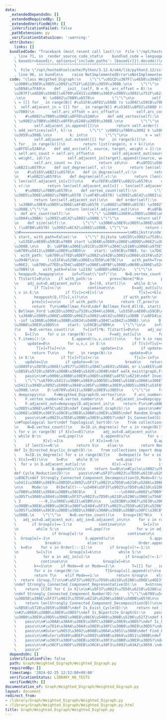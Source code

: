 ```yaml
---
data:
  _extendedDependsOn: []
  _extendedRequiredBy: []
  _extendedVerifiedWith: []
  _isVerificationFailed: false
  _pathExtension: py
  _verificationStatusIcon: ':warning:'
  attributes:
    links: []
  bundledCode: "Traceback (most recent call last):\n  File \"/opt/hostedtoolcache/Python/3.12.4/x64/lib/python3.12/site-packages/onlinejudge_verify/documentation/build.py\"\
    , line 71, in _render_source_code_stat\n    bundled_code = language.bundle(stat.path,\
    \ basedir=basedir, options={'include_paths': [basedir]}).decode()\n          \
    \         ^^^^^^^^^^^^^^^^^^^^^^^^^^^^^^^^^^^^^^^^^^^^^^^^^^^^^^^^^^^^^^^^^^^^^^^^^^^^^^^^^\n\
    \  File \"/opt/hostedtoolcache/Python/3.12.4/x64/lib/python3.12/site-packages/onlinejudge_verify/languages/python.py\"\
    , line 96, in bundle\n    raise NotImplementedError\nNotImplementedError\n"
  code: "class Weigthed_Digraph:\n    \"\"\"\u91CD\u307F[\u4ED8\u304D]\u6709\u5411\
    \u30B0\u30E9\u30D5\u3092\u751F\u6210\u3059\u308B.\n\n    \"\"\"\n    #\u5165\u529B\
    \u5B9A\u7FA9\n    def __init__(self, N = 0, arc_offset = 0):\n        \"\"\" \u91CD\
    \u307F[\u4ED8\u304D]\u6709\u5411\u30B0\u30E9\u30D5\u3092\u751F\u6210\u3059\u308B\
    .\n\n        N: \u9802\u70B9\u6570\n        \"\"\"\n\n        self.adjacent_out\
    \ = [[] for _ in range(N)] #\u51FA\u8FD1\u508D (v \u304C\u59CB\u70B9)\n      \
    \  self.adjacent_in = [[] for _ in range(N)] #\u5165\u8FD1\u508D (v \u304C\u7D42\
    \u70B9)\n        self.arc_offset = arc_offset\n        self.arc_count = 0\n\n\
    \    #\u9802\u70B9\u306E\u8FFD\u52A0\n    def add_vertex(self):\n        \"\"\"\
    \ \u9802\u70B9\u3092\u8FFD\u52A0\u3059\u308B.\n\n        \"\"\"\n        self.adjacent_out.append([])\n\
    \        self.adjacent_in.append([])\n        return self.order() - 1\n\n    def\
    \ add_vertices(self, k):\n        \"\"\" \u9802\u70B9\u3092 k \u500B\u8FFD\u52A0\
    \u3059\u308B.\n\n        k: int\n        \"\"\"\n\n        n = self.order()\n\
    \        self.adjacent_out.extend([[] for _ in range(k)])\n        self.adjacent_in.extend([[]\
    \ for _ in range(k)])\n        return list(range(n, n + k))\n\n    #\u8FBA\u306E\
    \u8FFD\u52A0\n    def add_arc(self, source, target, weight = 1):\n        id =\
    \ self.arc_count + self.arc_offset\n        self.adjacent_out[source].append((target,\
    \ weight, id))\n        self.adjacent_in[target].append((source, weight, id))\n\
    \        self.arc_count += 1\n        return id\n\n    #\u8FD1\u508D\n\n    #\u51FA\
    \u6B21\u6570\n    def out_degree(self, v):\n        return len(self.adjacent_out[v])\n\
    \n    #\u5165\u6B21\u6570\n    def in_degree(self,v):\n        return len(self.adjacent_in[v])\n\
    \n    #\u6B21\u6570\n    def degree(self,v):\n        return (len(self.adjacent_out[v]),\
    \ len(self.adjacent_in[v]))\n\n    #\u76F8\u5BFE\u6B21\u6570\n    def relative_degree(self,\
    \ v):\n        return len(self.adjacent_out[v]) - len(self.adjacent_in[v])\n\n\
    \    #\u9802\u70B9\u6570\n    def vertex_count(self):\n        \"\"\" \u30B0\u30E9\
    \u30D5\u306E\u9802\u70B9\u6570 (\u4F4D\u6570) \u3092\u6C42\u3081\u308B.\"\"\"\n\
    \        return len(self.adjacent_out)\n\n    def order(self):\n        \"\"\"\
    \ \u30B0\u30E9\u30D5\u306E\u4F4D\u6570 (\u9802\u70B9\u6570) \u3092\u6C42\u3081\
    \u308B.\"\"\"\n        return len(self.adjacent_out)\n\n    #\u8FBA\u6570\n  \
    \  def arc_count(self):\n        \"\"\" \u30B0\u30E9\u30D5\u306E\u8FBA\u6570 (\u30B5\
    \u30A4\u30BA) \u3092\u6C42\u3081\u308B.\"\"\"\n        return self.arc_count\n\
    \n    def size(self):\n        \"\"\" \u30B0\u30E9\u30D5\u306E\u30B5\u30A4\u30BA\
    \ (\u8FBA\u6570) \u3092\u6C42\u3081\u308B. \"\"\"\n        return self.arc_count\n\
    \n#================================================\n#Dijkstra\ndef Dijkstra_All(D,\
    \ start, with_path=False):\n    \"\"\" Dijksta \u6CD5\u3092\u7528\u3044\u3066\
    , \u5358\u4E00\u59CB\u70B9 start \u304B\u3089\u306E\u8DDD\u96E2\u3092\u6C42\u3081\
    \u308B.\n\n    D: \u8FBA\u306E\u91CD\u307F\u304C\u5168\u3066\u975E\u8CA0\u306E\
    \u6709\u5411\u30B0\u30E9\u30D5\n    start: \u59CB\u70B9, to: \u7D42\u70B9\n  \
    \  with_path: \u6700\u77ED\u8DEF\u3082\u542B\u3081\u3066\u51FA\u529B\u3059\u308B\
    \u304B?\n\n    (\u51FA\u529B\u306E\u7D50\u679C)\n    with_path=True \u2192 (\u8DDD\
    \u96E2, \u6700\u77ED\u7D4C\u8DEF\u306E\u8FBF\u308B\u969B\u306E\u524D\u306E\u9802\
    \u70B9)\n    with_path=False \u2192 \u8DDD\u96E2\n    \"\"\"\n    from heapq import\
    \ heappush,heappop\n\n    inf=float(\"inf\")\n    N=D.vertex_count()\n    T=[inf]*N;\
    \ T[start]=0\n\n    if with_path:\n        prev=[None]*N\n        prev[start]=start\n\
    \n    adj_out=D.adjacent_out\n    Q=[(0, start)]\n    while Q:\n        c,u=heappop(Q)\n\
    \        if T[u]<c:\n            continue\n\n        E=adj_out[u]\n        for\
    \ v in E:\n            if T[v]>c+E[v]:\n                T[v]=c+E[v]\n        \
    \        heappush(Q,(T[v],v))\n\n                if with_path:\n             \
    \       prev[v]=u\n\n    if with_path:\n        return (T,prev)\n    else:\n \
    \       return  T\n\n#Bellman_Ford\ndef Bellman_Ford_All(D, start):\n    \"\"\"\
    \ Bellman_Ford \u6CD5\u3092\u7528\u3044\u3066, \u5358\u4E00\u59CB\u70B9 start\
    \ \u304B\u3089\u306E\u8DDD\u96E2\u3092\u6C42\u3081\u308B (\u8FD4\u308A\u5024\u304C\
    \ -inf \u306B\u306A\u308B\u5834\u5408\u304C\u3042\u308B).\n\n    D: \u6709\u5411\
    \u30B0\u30E9\u30D5\n    start: \u59CB\u70B9\n    \"\"\"\n\n    inf=float(\"inf\"\
    )\n    N=D.vertex_count()\n    T=[inf]*N; T[start]=0\n\n    adj_out=D.adjacent_out\n\
    \    E=[]\n    for u in range(N):\n        F=adj_out[u]\n        for v,cost in\
    \ F.items():\n            E.append((u,v,cost))\n\n    for k in range(N):\n   \
    \     update=0\n        for u,v,c in E:\n            if T[v]>T[u]+c:\n       \
    \         T[v]=T[u]+c\n                update=1\n        if update==0:\n     \
    \       return T\n\n    for _ in range(N):\n        update=0\n        for u,v,c\
    \ in E:\n            if T[v]>T[u]+c:\n                T[v]=-inf\n            \
    \    update=1\n        if update==0:\n            break\n    return T\n\n#From\u304B\
    \u3089To\u3078\u306E(\u9577\u3055\u304C\u4E01\u5EA6L or L\u4EE5\u4E0B\u306E)Walk\u304C\
    \u5B58\u5728\u3059\u308B\u304B\u5426\u304B\ndef walk_exist(graph,From,To,L,just=False):\n\
    \    pass\n\n#\u9006\u30B0\u30E9\u30D5\u306E\u4F5C\u6210\ndef Inverse_Graph(D):\n\
    \    \"\"\"\u6709\u5411\u30B0\u30E9\u30D5D\u306E\u5168\u3066\u306E\u8FBA\u306E\
    \u5411\u304D\u3092\u5909\u3048\u305F\u30B0\u30E9\u30D5\u3092\u51FA\u529B\u3059\
    \u308B.\n\n    D:\u6709\u5411\u30B0\u30E9\u30D5\n    \"\"\"\n    from copy import\
    \ deepcopy\n\n    F=Weigthed_Digraph(D.vertex)\n\n    F.arc_number=D.arc_number\n\
    \    F.vertex_number=D.vertex_number\n\n    F.adjacent_in=deepcopy(D.adjacent_out)\n\
    \    F.adjacent_out=deepcopy(D.adjacent_in)\n    return F\n\n#\u88DC\u30B0\u30E9\
    \u30D5\u306E\u4F5C\u6210\ndef Complement_Graph(G):\n    pass\n\n#n\u9802\u70B9\
    \u306E\u30E9\u30F3\u30C0\u30E0\u30B0\u30E9\u30D5\ndef Random_Graph(n,p=0.5,seed=None):\n\
    \    pass\n\n#\u9023\u7D50\u30B0\u30E9\u30D5?\ndef Is_Connected(G):\n    pass\n\
    \n#Topologycal Sort\ndef Topological_Sort(D):\n    from collections import deque\n\
    \n    N=D.vertex_count()\n    X=[D.in_degree(x) for x in range(N)]\n    Q=deque([v\
    \ for v in range(N) if X[v]==0])\n\n    adj_out=D.adjacent_out\n    S=[]\n   \
    \ while Q:\n        u=Q.pop()\n        S.append(u)\n        for v in adj_out[u]:\n\
    \            X[v]-=1\n            if X[v]==0:\n                Q.append(v)\n\n\
    \    if len(S)==N:\n        return S\n    else:\n        return None\n\n#DAG?\n\
    def Is_Directed_Acyclic_Graph(D):\n    from collections import deque\n\n    N=D.vertex_count()\n\
    \    X=[D.in_degree(x) for x in range(N)]\n    Q=deque([v for v in range(N) if\
    \ X[v]==0])\n\n    S=0\n    while Q:\n        u=Q.pop()\n        S+=1\n      \
    \  for v in D.adjacent_out[u]:\n            X[v]-=1\n            if X[v]==0:\n\
    \                Q.append(v)\n\n    return S==N\n\n#Cycle\u3092\u7E2E\u7D04\n\
    def Cycle_Reduction(D):\n    pass\n\n#\u5F37\u9023\u7D50\u6210\u5206\u306B\u5206\
    \u89E3\ndef Strongly_Connected_Component_Decomposition(D,Mode=0):\n    \"\"\"\u6709\
    \u5411\u30B0\u30E9\u30D5D\u3092\u5F37\u9023\u7D50\u6210\u5206\u306B\u5206\u89E3\
    \n\n    Mode:\n    0(Defalt)---\u5404\u5F37\u9023\u7D50\u6210\u5206\u306E\u9802\
    \u70B9\u306E\u30EA\u30B9\u30C8\n    1        ---\u5404\u9802\u70B9\u304C\u5C5E\
    \u3057\u3066\u3044\u308B\u5F37\u9023\u7D50\u6210\u5206\u306E\u756A\u53F7\n   \
    \ 2        ---0,1\u306E\u4E21\u65B9\n\n    \u203B0\u3067\u5E30\u3063\u3066\u304F\
    \u308B\u30EA\u30B9\u30C8\u306F\u5404\u5F37\u9023\u7D50\u6210\u5206\u306B\u95A2\
    \u3057\u3066\u30C8\u30DD\u30ED\u30B8\u30AB\u30EB\u30BD\u30FC\u30C8\u3067\u3042\
    \u308B.\n    \"\"\"\n    N=D.vertex_count()\n    Group=[0]*N\n    Order=[]\n \
    \   adj_out=D.adjacent_out; adj_in=D.adjacent_in\n\n    for v in range(N):\n \
    \       if Group[v]==-1:\n            continue\n\n        S=[v]\n        Group[v]=-1\n\
    \n        while S:\n            u=S.pop()\n            for w in adj_out[u]:\n\
    \                if Group[w]:\n                    continue\n\n              \
    \  Group[w]=-1\n                S.append(u)\n                S.append(w)\n   \
    \             break\n            else:\n                Order.append(u)\n\n  \
    \  k=0\n    for v in Order[::-1]:\n        if Group[v]!=-1:\n            continue\n\
    \n        S=[v]\n        Group[v]=k\n\n        while S:\n            u=S.pop()\n\
    \            for w in adj_in[u]:\n                if Group[w]!=-1:\n         \
    \           continue\n\n                Group[w]=k\n                S.append(w)\n\
    \        k+=1\n\n    if Mode==0 or Mode==2:\n        T=[[] for _ in range(k)]\n\
    \        for v in range(N):\n            T[Group[v]].append(v)\n\n    if Mode==0:\n\
    \        return T\n    elif Mode==1:\n        return Group\n    else:\n      \
    \  return (Group,T)\n\n#\u5F37\u9023\u7D50\u6210\u5206\u306E\u4EE3\u8868\u5143\
    \ndef Strongly_Connected_Component_Representative(D):\n    X=Strongly_Connected_Component_Decomposition(D)\n\
    \    return [C[0] for C in X]\n\n#\u5F37\u9023\u7D50\u6210\u5206\u306E\u500B\u6570\
    \ndef Strongly_Connected_Component_Number(D):\n    \"\"\"\u6709\u5411\u30B0\u30E9\
    \u30D5D\u306E\u5F37\u9023\u7D50\u6210\u5206\u306E\u500B\u6570\n\n    \"\"\"\n\
    \    return len(Strongly_Connected_Component_Decomposition(D))\n\n#Cycle\u304C\
    \u5B58\u5728\u3059\u308B?\ndef Is_Exist_Cycle(D):\n    return not Is_Directed_Acyclic_Graph(D)\n\
    \n#2\u90E8\u30B0\u30E9\u30D5?\ndef Is_Bipartite_Graph(G):\n    pass\n\n#2\u90E8\
    \u30B0\u30E9\u30D5\u306E\u90E8\u96C6\u5408\u306B\u5206\u5272\ndef Bipartite_Separate(G):\n\
    \    pass\n\n#\u30AA\u30A4\u30E9\u30FC\u30B0\u30E9\u30D5?\ndef Is_Eulerian_Graph(G):\n\
    \    pass\n\n#\u7D14\u30AA\u30A4\u30E9\u30FC\u30B0\u30E9\u30D5?\ndef Is_Semi_Eulerian_Graph(G):\n\
    \    pass\n\n#Euler\u9053\u3092\u898B\u3064\u3051\u308B\ndef Find_Eulerian_Trail(G):\n\
    \    pass\n\n#Euler\u9589\u8DEF\u3092\u898B\u3064\u3051\u308B\ndef Find_Eulerian_Cycle(G):\n\
    \    pass\n\n#\u30CF\u30DF\u30EB\u30C8\u30F3\u30B0\u30E9\u30D5?\ndef Is_Hamiltonian_Graph(G):\n\
    \    pass\n\n#\u30CF\u30DF\u30EB\u30C8\u30F3\u3092\u63A2\u3059.\ndef Find_Hamiltonian_Graph(G):\n\
    \    pass\n"
  dependsOn: []
  isVerificationFile: false
  path: Graph/Weighted_Digraph/Weighted_Digraph.py
  requiredBy: []
  timestamp: '2024-02-25 12:52:08+09:00'
  verificationStatus: LIBRARY_NO_TESTS
  verifiedWith: []
documentation_of: Graph/Weighted_Digraph/Weighted_Digraph.py
layout: document
redirect_from:
- /library/Graph/Weighted_Digraph/Weighted_Digraph.py
- /library/Graph/Weighted_Digraph/Weighted_Digraph.py.html
title: Graph/Weighted_Digraph/Weighted_Digraph.py
---
```

